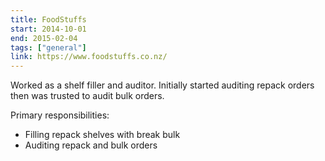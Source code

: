 ```yaml
---
title: FoodStuffs
start: 2014-10-01
end: 2015-02-04
tags: ["general"]
link: https://www.foodstuffs.co.nz/
---
```

Worked as a shelf filler and auditor.
Initially started auditing repack orders then was trusted to audit bulk orders.

Primary responsibilities:

- Filling repack shelves with break bulk
- Auditing repack and bulk orders
